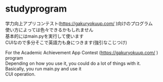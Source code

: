 # studyprogram
学力向上アプリコンテスト(https://gakuryokuup.com/ )向けのプログラム  
使い方によっては色々できるかもしれません  
基本的にはmain.pyを実行して使います  
CUIなので多分そこで英語力も身につきます(強引なこじつけ)  

For the Academic Achievement App Contest (https://gakuryokuup.com/ ) program  
Depending on how you use it, you could do a lot of things with it.  
Basically, you run main.py and use it  
CUI operation.  
